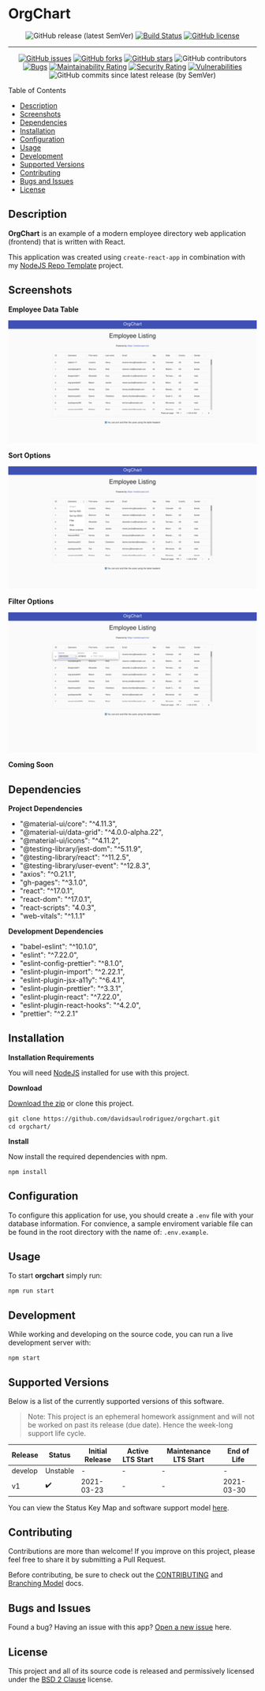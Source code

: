 # OrgChart

<span align="center">

![GitHub release (latest SemVer)](https://img.shields.io/github/v/release/davidsaulrodriguez/orgchart)
[![Build Status](https://travis-ci.com/davidsaulrodriguez/orgchart.svg?branch=main)](https://travis-ci.com/davidsaulrodriguez/orgchart)
[![GitHub license](https://img.shields.io/github/license/davidsaulrodriguez/orgchart)](https://github.com/davidsaulrodriguez/orgchart)

---

[![GitHub issues](https://img.shields.io/github/issues/davidsaulrodriguez/orgchart)](https://github.com/davidsaulrodriguez/orgchart/issues)
[![GitHub forks](https://img.shields.io/github/forks/davidsaulrodriguez/orgchart)](https://github.com/davidsaulrodriguez/orgchart/network)
[![GitHub stars](https://img.shields.io/github/stars/davidsaulrodriguez/orgchart)](https://github.com/davidsaulrodriguez/orgchart/stargazers)
![GitHub contributors](https://img.shields.io/github/contributors/davidsaulrodriguez/orgchart)
[![Bugs](https://sonarcloud.io/api/project_badges/measure?project=davidsaulrodriguez_orgchart&metric=bugs)](https://sonarcloud.io/dashboard?id=davidsaulrodriguez_orgchart)
[![Maintainability Rating](https://sonarcloud.io/api/project_badges/measure?project=davidsaulrodriguez_orgchart&metric=sqale_rating)](https://sonarcloud.io/dashboard?id=davidsaulrodriguez_orgchart)
[![Security Rating](https://sonarcloud.io/api/project_badges/measure?project=davidsaulrodriguez_orgchart&metric=security_rating)](https://sonarcloud.io/dashboard?id=davidsaulrodriguez_orgchart)
[![Vulnerabilities](https://sonarcloud.io/api/project_badges/measure?project=davidsaulrodriguez_orgchart&metric=vulnerabilities)](https://sonarcloud.io/dashboard?id=davidsaulrodriguez_orgchart)
![GitHub commits since latest release (by SemVer)](https://img.shields.io/github/commits-since/davidsaulrodriguez/orgchart/latest/main)

</span>

Table of Contents

- [Description](#description)
- [Screenshots](#screenshots)
- [Dependencies](#dependdencies)
- [Installation](#installation)
- [Configuration](#configuration)
- [Usage](#usage)
- [Development](#development)
- [Supported Versions](#supported-versions)
- [Contributing](#contributing)
- [Bugs and Issues](#bugs-and-issues)
- [License](#license)

## Description

**OrgChart** is an example of a modern employee directory web application (frontend) that is written with React.

This application was created using `create-react-app` in combination with my [NodeJS Repo Template][noderepotemp] project.

## Screenshots

**Employee Data Table**

!["Home page of the app"](./screenshots/1.png)

**Sort Options**

!["A view of the sort/filter options"](./screenshots/2.png)

**Filter Options**

!["Filter options"](./screenshots/3.png)

**Coming Soon**

## Dependencies

**Project Dependencies**

- "@material-ui/core": "^4.11.3",
- "@material-ui/data-grid": "^4.0.0-alpha.22",
- "@material-ui/icons": "^4.11.2",
- "@testing-library/jest-dom": "^5.11.9",
- "@testing-library/react": "^11.2.5",
- "@testing-library/user-event": "^12.8.3",
- "axios": "^0.21.1",
- "gh-pages": "^3.1.0",
- "react": "^17.0.1",
- "react-dom": "^17.0.1",
- "react-scripts": "4.0.3",
- "web-vitals": "^1.1.1"

**Development Dependencies**

- "babel-eslint": "^10.1.0",
- "eslint": "^7.22.0",
- "eslint-config-prettier": "^8.1.0",
- "eslint-plugin-import": "^2.22.1",
- "eslint-plugin-jsx-a11y": "^6.4.1",
- "eslint-plugin-prettier": "^3.3.1",
- "eslint-plugin-react": "^7.22.0",
- "eslint-plugin-react-hooks": "^4.2.0",
- "prettier": "^2.2.1"

## Installation

**Installation Requirements**

You will need [NodeJS][nodejs] installed for use with this project.

**Download**

[Download the zip][archive] or clone this project.

```shell
git clone https://github.com/davidsaulrodriguez/orgchart.git
cd orgchart/
```

**Install**

Now install the required dependencies with npm.

```shell
npm install
```

## Configuration

To configure this application for use, you should create a `.env` file with your database information. For convience, a sample enviroment variable file can be found in the root directory with the name of: `.env.example`.

## Usage

To start **orgchart** simply run:

```shell
npm run start
```

## Development

While working and developing on the source code, you can run a live development server with:

```shell
npm start
```

## Supported Versions

Below is a list of the currently supported versions of this software.

> Note: This project is an ephemeral homework assignment and will not be worked on past its release (due date). Hence the week-long support life cycle.

| Release | Status             | Initial Release | Active LTS Start | Maintenance LTS Start | End of Life |
| ------- | ------------------ | --------------- | ---------------- | --------------------- | ----------- |
| develop | Unstable           | -               | -                | -                     | -           |
| v1      | :heavy_check_mark: | 2021-03-23      | -                | -                     | 2021-03-30  |

You can view the Status Key Map and software support model [here][support].

## Contributing

Contributions are more than welcome! If you improve on this project, please feel free to share it by submitting a Pull Request.

Before contributing, be sure to check out the [CONTRIBUTING][contrib] and [Branching Model][branching] docs.

## Bugs and Issues

Found a bug? Having an issue with this app? [Open a new issue][issues] here.

## License

This project and all of its source code is released and permissively licensed under the [BSD 2 Clause][license] license.

[archive]: https://github.com/davidsaulrodriguez/orgchart/archive/main.zip
[nodejs]: https://nodejs.com
[support]: ./SLC.md
[contrib]: ./CONTRIBUTING.md
[branching]: ./docs/Branching_Model.md
[issues]: https://github.com/davidsaulrodriguez/orgchart/issues/new/choose
[license]: ./LICENSE
[noderepotemp]: https://github.com/davidsaulrodriguez/nodejs-repo-template
